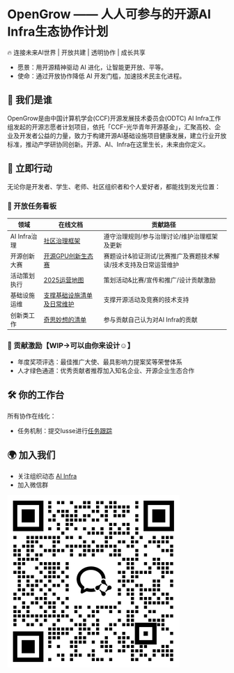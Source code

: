 # OpenGrow —— 人人可参与的开源AI Infra生态协作计划

🔥 连接未来AI世界 | 开放共建 | 透明协作 | 成长共享

- 愿景：用开源精神驱动 AI 进化，让智能更开放、平等。
- 使命：通过开放协作降低 AI 开发门槛，加速技术民主化进程。

## 🚀 我们是谁

OpenGrow是由中国计算机学会(CCF)开源发展技术委员会(ODTC) AI Infra工作组发起的开源志愿者计划项目，依托「CCF-光华青年开源基金」，汇聚高校、企业及开发者公益的力量，致力于构建开源AI基础设施项目健康发展，建立行业开放标准，推动产学研协同创新。开源、AI、Infra在这里生长，未来由你定义。

## 🌟 立即行动

无论你是开发者、学生、老师、社区组织者和个人爱好者，都能找到发光位置：

### 📌 开放任务看板

| 领域        | 在线文档             | 贡献路径                          |
|----------- |-------------------- |--------------------------------- |
| AI Infra治理 | [社区治理框架](#) |遵守治理规则/参与治理讨论/维护治理框架及更新 |
| 开源创新大赛 | [开源GPU创新生态赛](./cp/S1/README.md) |赛题设计&验证测试/比赛推广及赛题技术解读/技术支持及日常运营维护 |
| 活动策划执行  | [2025运营地图](#)   |策划活动&比赛/宣传和推广/设计贡献激励   |
| 基础设施运维   | [支撑基础设施清单及日常维护](#) |支撑开源活动及竞赛的技术支持 |
| 创新类工作 | [奇思妙想的清单](#)  | 参与贡献自己认为对AI Infra的贡献        |

### 🎁 贡献激励【WIP->可以由你来设计☺】

- 年度奖项评选：最佳推广大使、最具影响力提案奖等荣誉体系
- 人才绿色通道：优秀贡献者推荐加入知名企业、开源企业生态合作

## 🛠 你的工作台  

所有协作在线化：
- 任务机制：提交Iusse进行[任务跟踪](https://www.gitlink.org.cn/ccf-ai-infra/opengrow/issues/new)

## 🌍 加入我们

- 关注组织动态 [AI Infra](https://www.gitlink.org.cn/ccf-ai-infra)
- 加入微信群

<img src="./images/join_in.png">